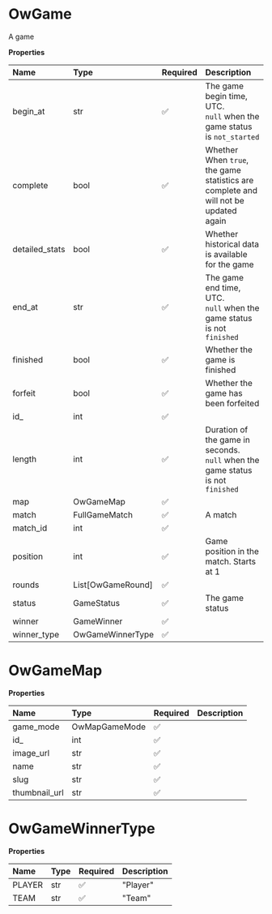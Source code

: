 # OwGame

A game

**Properties**

| Name           | Type              | Required | Description                                                                         |
| :------------- | :---------------- | :------- | :---------------------------------------------------------------------------------- |
| begin_at       | str               | ✅       | The game begin time, UTC. <br/>`null` when the game status is `not_started`         |
| complete       | bool              | ✅       | Whether When `true`, the game statistics are complete and will not be updated again |
| detailed_stats | bool              | ✅       | Whether historical data is available for the game                                   |
| end_at         | str               | ✅       | The game end time, UTC. <br/>`null` when the game status is not `finished`          |
| finished       | bool              | ✅       | Whether the game is finished                                                        |
| forfeit        | bool              | ✅       | Whether the game has been forfeited                                                 |
| id\_           | int               | ✅       |                                                                                     |
| length         | int               | ✅       | Duration of the game in seconds. <br/>`null` when the game status is not `finished` |
| map            | OwGameMap         | ✅       |                                                                                     |
| match          | FullGameMatch     | ✅       | A match                                                                             |
| match_id       | int               | ✅       |                                                                                     |
| position       | int               | ✅       | Game position in the match. Starts at 1                                             |
| rounds         | List[OwGameRound] | ✅       |                                                                                     |
| status         | GameStatus        | ✅       | The game status                                                                     |
| winner         | GameWinner        | ✅       |                                                                                     |
| winner_type    | OwGameWinnerType  | ✅       |                                                                                     |

# OwGameMap

**Properties**

| Name          | Type          | Required | Description |
| :------------ | :------------ | :------- | :---------- |
| game_mode     | OwMapGameMode | ✅       |             |
| id\_          | int           | ✅       |             |
| image_url     | str           | ✅       |             |
| name          | str           | ✅       |             |
| slug          | str           | ✅       |             |
| thumbnail_url | str           | ✅       |             |

# OwGameWinnerType

**Properties**

| Name   | Type | Required | Description |
| :----- | :--- | :------- | :---------- |
| PLAYER | str  | ✅       | "Player"    |
| TEAM   | str  | ✅       | "Team"      |

<!-- This file was generated by liblab | https://liblab.com/ -->
